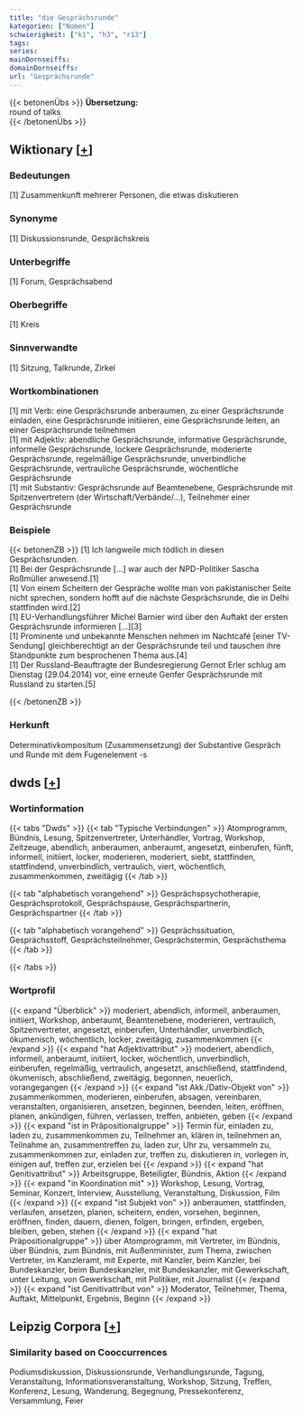 ```yaml
---
title: "die Gesprächsrunde"
kategorien: ["Nomen"]
schwierigkeit: ["k1", "h3", "r13"]
tags:
series:
mainDornseiffs:
domainDornseiffs:
url: "Gesprächsrunde"
---
```


{{< betonenÜbs >}}
**Übersetzung:**  
round of talks  
{{< /betonenÜbs >}}

## Wiktionary [[+](https://de.wiktionary.org/wiki/Gesprächsrunde)]

### Bedeutungen
[1] Zusammenkunft mehrerer Personen, die etwas diskutieren  

### Synonyme
[1] Diskussionsrunde, Gesprächskreis  

### Unterbegriffe
[1] Forum, Gesprächsabend  

### Oberbegriffe
[1] Kreis  

### Sinnverwandte
[1] Sitzung, Talkrunde, Zirkel  

### Wortkombinationen
[1] mit Verb: eine Gesprächsrunde anberaumen, zu einer Gesprächsrunde einladen, eine Gesprächsrunde initiieren, eine Gesprächsrunde leiten, an einer Gesprächsrunde teilnehmen  
[1] mit Adjektiv: abendliche Gesprächsrunde, informative Gesprächsrunde, informelle Gesprächsrunde, lockere Gesprächsrunde, moderierte Gesprächsrunde, regelmäßige Gesprächsrunde, unverbindliche Gesprächsrunde, vertrauliche Gesprächsrunde, wöchentliche Gesprächsrunde  
[1] mit Substantiv: Gesprächsrunde auf Beamtenebene, Gesprächsrunde mit Spitzenvertretern (der Wirtschaft/Verbände/…), Teilnehmer einer Gesprächsrunde  

### Beispiele
{{< betonenZB >}}
[1] Ich langweile mich tödlich in diesen Gesprächsrunden.  
[1] Bei der Gesprächsrunde […] war auch der NPD-Politiker Sascha Roßmüller anwesend.[1]  
[1] Von einem Scheitern der Gespräche wollte man von pakistanischer Seite nicht sprechen, sondern hofft auf die nächste Gesprächsrunde, die in Delhi stattfinden wird.[2]  
[1] EU-Verhandlungsführer Michel Barnier wird über den Auftakt der ersten Gesprächsrunde informieren […][3]  
[1] Prominente und unbekannte Menschen nehmen im Nachtcafé [einer TV-Sendung] gleichberechtigt an der Gesprächsrunde teil und tauschen ihre Standpunkte zum besprochenen Thema aus.[4]  
[1] Der Russland-Beauftragte der Bundesregierung Gernot Erler schlug am Dienstag (29.04.2014) vor, eine erneute Genfer Gesprächsrunde mit Russland zu starten.[5]  

{{< /betonenZB >}}
### Herkunft
Determinativkompositum (Zusammensetzung) der Substantive Gespräch und Runde mit dem Fugenelement -s  



## dwds [[+](https://www.dwds.de/wb/Gesprächsrunde)]

### Wortinformation
{{< tabs "Dwds" >}}
{{< tab "Typische Verbindungen" >}}
Atomprogramm, Bündnis, Lesung, Spitzenvertreter, Unterhändler, Vortrag, Workshop, Zeitzeuge, abendlich, anberaumen, anberaumt, angesetzt, einberufen, fünft, informell, initiiert, locker, moderieren, moderiert, siebt, stattfinden, stattfindend, unverbindlich, vertraulich, viert, wöchentlich, zusammenkommen, zweitägig
{{< /tab >}}

{{< tab "alphabetisch vorangehend" >}}
Gesprächspsychotherapie, Gesprächsprotokoll, Gesprächspause, Gesprächspartnerin, Gesprächspartner
{{< /tab >}}

{{< tab "alphabetisch vorangehend" >}}
Gesprächssituation, Gesprächsstoff, Gesprächsteilnehmer, Gesprächstermin, Gesprächsthema
{{< /tab >}}

{{< /tabs >}}

### Wortprofil
{{< expand "Überblick" >}} moderiert, abendlich, informell, anberaumen, initiiert, Workshop, anberaumt, Beamtenebene, moderieren, vertraulich, Spitzenvertreter, angesetzt, einberufen, Unterhändler, unverbindlich, ökumenisch, wöchentlich, locker, zweitägig, zusammenkommen {{< /expand >}}
{{< expand "hat Adjektivattribut" >}} moderiert, abendlich, informell, anberaumt, initiiert, locker, wöchentlich, unverbindlich, einberufen, regelmäßig, vertraulich, angesetzt, anschließend, stattfindend, ökumenisch, abschließend, zweitägig, begonnen, neuerlich, vorangegangen {{< /expand >}}
{{< expand "ist Akk./Dativ-Objekt von" >}} zusammenkommen, moderieren, einberufen, absagen, vereinbaren, veranstalten, organisieren, ansetzen, beginnen, beenden, leiten, eröffnen, planen, ankündigen, führen, verlassen, treffen, anbieten, geben {{< /expand >}}
{{< expand "ist in Präpositionalgruppe" >}} Termin für, einladen zu, laden zu, zusammenkommen zu, Teilnehmer an, klären in, teilnehmen an, Teilnahme an, zusammentreffen zu, laden zur, Uhr zu, versammeln zu, zusammenkommen zur, einladen zur, treffen zu, diskutieren in, vorlegen in, einigen auf, treffen zur, erzielen bei {{< /expand >}}
{{< expand "hat Genitivattribut" >}} Arbeitsgruppe, Beteiligter, Bündnis, Aktion {{< /expand >}}
{{< expand "in Koordination mit" >}} Workshop, Lesung, Vortrag, Seminar, Konzert, Interview, Ausstellung, Veranstaltung, Diskussion, Film {{< /expand >}}
{{< expand "ist Subjekt von" >}} anberaumen, stattfinden, verlaufen, ansetzen, planen, scheitern, enden, vorsehen, beginnen, eröffnen, finden, dauern, dienen, folgen, bringen, erfinden, ergeben, bleiben, geben, stehen {{< /expand >}}
{{< expand "hat Präpositionalgruppe" >}} über Atomprogramm, mit Vertreter, im Bündnis, über Bündnis, zum Bündnis, mit Außenminister, zum Thema, zwischen Vertreter, im Kanzleramt, mit Experte, mit Kanzler, beim Kanzler, bei Bundeskanzler, beim Bundeskanzler, mit Bundeskanzler, mit Gewerkschaft, unter Leitung, von Gewerkschaft, mit Politiker, mit Journalist {{< /expand >}}
{{< expand "ist Genitivattribut von" >}} Moderator, Teilnehmer, Thema, Auftakt, Mittelpunkt, Ergebnis, Beginn {{< /expand >}}

## Leipzig Corpora [[+](https://corpora.uni-leipzig.de/en/res?word=Gesprächsrunde&corpusId=deu_newscrawl-public_2018)]


### Similarity based on Cooccurrences
Podiumsdiskussion, Diskussionsrunde, Verhandlungsrunde, Tagung, Veranstaltung, Informationsveranstaltung, Workshop, Sitzung, Treffen, Konferenz, Lesung, Wanderung, Begegnung, Pressekonferenz, Versammlung, Feier


